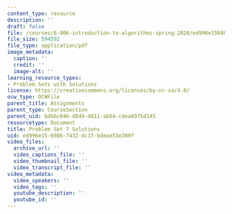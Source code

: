 ```yaml
---
content_type: resource
description: ''
draft: false
file: /courses/6-006-introduction-to-algorithms-spring-2020/ed996e1569867432dc1fbdeae53e309f_MIT6_006S20_ps7_solutions.pdf
file_size: 594592
file_type: application/pdf
image_metadata:
  caption: ''
  credit: ''
  image-alt: ''
learning_resource_types:
- Problem Sets with Solutions
license: https://creativecommons.org/licenses/by-nc-sa/4.0/
ocw_type: OCWFile
parent_title: Assignments
parent_type: CourseSection
parent_uid: bdb6c046-d849-dd11-ab64-cdea4975d145
resourcetype: Document
title: Problem Set 7 Solutions
uid: ed996e15-6986-7432-dc1f-bdeae53e309f
video_files:
  archive_url: ''
  video_captions_file: ''
  video_thumbnail_file: ''
  video_transcript_file: ''
video_metadata:
  video_speakers: ''
  video_tags: ''
  youtube_description: ''
  youtube_id: ''
---
```

